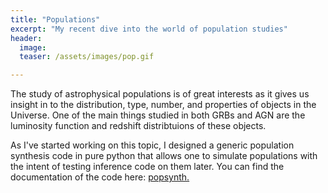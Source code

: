 ```yaml
---
title: "Populations"
excerpt: "My recent dive into the world of population studies"
header:
  image: 
  teaser: /assets/images/pop.gif

---
```



The study of astrophysical populations is of great interests as it gives us insight in to the distribution, type, number, and properties of objects in the Universe. One of the main things studied in both GRBs and AGN are the luminosity function and redshift distribtuions of these objects.

As I've started working on this topic, I designed a generic population synthesis code in pure python that allows one to simulate populations with the intent of testing inference code on them later. You can find the documentation of the code here: [popsynth.](https://popsynth.readthedocs.io/en/latest/)



